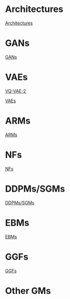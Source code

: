 
# Architectures


[Architectures](https://github.com/YannisPantazis/awesome-papers/blob/main/models/architectures/readme.md) <br>


# GANs

[GANs](https://github.com/YannisPantazis/awesome-papers/blob/main/models/gans/readme.md) <br>

# VAEs

[VQ-VAE-2](https://arxiv.org/pdf/1906.00446.pdf) <br>

[VAEs](https://github.com/YannisPantazis/awesome-papers/blob/main/models/vaes/readme.md) <br>

# ARMs

[ARMs](https://github.com/YannisPantazis/awesome-papers/blob/main/models/arms/readme.md) <br>

# NFs

[NFs](https://github.com/YannisPantazis/awesome-papers/blob/main/models/nfs/readme.md) <br>

# DDPMs/SGMs

[DDPMs/SGMs](https://github.com/YannisPantazis/awesome-papers/blob/main/models/ddpms/readme.md) <br>

# EBMs

[EBMs](https://github.com/YannisPantazis/awesome-papers/blob/main/models/ebms/readme.md) <br>

# GGFs

[GGFs](https://github.com/YannisPantazis/awesome-papers/blob/main/models/ggfs/readme.md) <br>

# Other GMs
